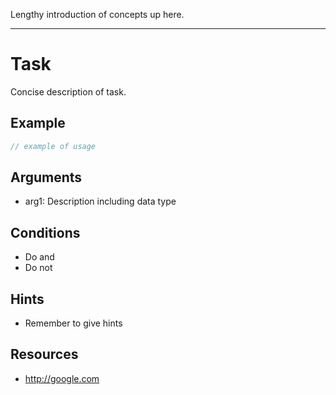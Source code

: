 Lengthy introduction of concepts up here.

----

# Task

Concise description of task.

## Example

```js
// example of usage
```

## Arguments

* arg1: Description including data type

## Conditions

* Do and
* Do not

## Hints

* Remember to give hints

## Resources

* http://google.com
